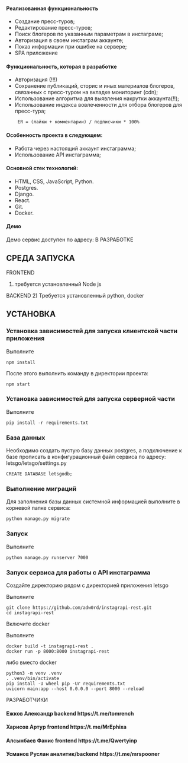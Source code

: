 <h4>Реализованная функциональность</h4>
<ul>
    <li>Создание пресс-туров;</li>
    <li>Редактирование пресс-туров;</li>
    <li>Поиск блогеров по указанным параметрам в инстаграме;</li>
    <li>Авторизация в своем инстаграм аккаунте;</li>
    <li>Показ информации при ошибке на сервере;</li>
    <li>SPA приложение</li>
</ul>
<h4>Функциональность, которая в разработке</h4>
<ul>
    <li>Авторизация (!!!)</li>
    <li>Сохранение публикаций, сторис и иных материалов блогеров, связанных с пресс-туром на вкладке мониторинг (cdn);</li>
    <li>Использование алгоритма для выявления накрутки аккаунта(!!);</li>
    <li>Использование индекса вовлеченности для отбора блогеров для пресс-тура;
    
     ER = (лайки + комментарии) / подписчики * 100%

</li>
</ul>

<h4>Особенность проекта в следующем:</h4>
<ul>
     <li>Работа через настоящий аккаунт инстаграмма;</li>
    <li>Использование API инстаграмма;</li>

</ul>
<h4>Основной стек технологий:</h4>
<ul>
	<li>HTML, CSS, JavaScript, Python.</li>
	<li>Postgres.</li>
	<li>Django.</li>
	<li>React.</li>
	<li>Git.</li>
	<li>Docker.</li>
 </ul>
<h4>Демо</h4>
<p>Демо сервис доступен по адресу:  В РАЗРАБОТКЕ</p>

СРЕДА ЗАПУСКА
------------
FRONTEND
1) требуется установленный Node js

BACKEND
2) Требуется установленный python, docker

УСТАНОВКА
------------
### Установка зависимостей для запуска клиентской части приложения

Выполните
~~~
npm install
~~~
После этого выполнить команду в директории проекта:
~~~
npm start
~~~

### Установка зависимостей для запуска серверной части
Выполните
~~~
pip install -r requirements.txt
~~~
### База данных

Необходимо создать пустую базу данных postgres, а подключение к базе прописать в конфигурационный файл сервиса по адресу: letsgo/letsgo/settings.py
~~~
CREATE DATABASE letsgodb;
~~~
### Выполнение миграций

Для заполнения базы данных системной информацией выполните в корневой папке сервиса:
~~~
python manage.py migrate
~~~
### Запуск

Выполните
~~~
python manage.py runserver 7000
~~~

### Запуск сервиса для работы с API инстаграмма
Создайте директорию рядом с директорией приложения letsgo

Выполните
~~~
git clone https://github.com/adw0rd/instagrapi-rest.git
cd instagrapi-rest
~~~

Включите docker

Выполните
~~~
docker build -t instagrapi-rest .
docker run -p 8000:8000 instagrapi-rest
~~~

либо вместо docker
~~~
python3 -m venv .venv
. .venv/bin/activate
pip install -U wheel pip -Ur requirements.txt
uvicorn main:app --host 0.0.0.0 --port 8000 --reload
~~~

РАЗРАБОТЧИКИ

<h4>Ежков Александр backend https://t.me/tomrench </h4>
<h4>Харисов Артур frontend https://t.me/MrEphixa </h4>
<h4>Алсынбаев Фанис frontend https://t.me/Qwertyinp </h4>
<h4>Усманов Руслан аналитик/backend https://t.me/mrspooner </h4>


